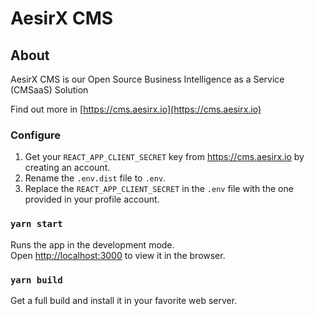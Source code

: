 # AesirX CMS

## About

AesirX CMS is our Open Source Business Intelligence as a Service (CMSaaS) Solution

Find out more in [https://cms.aesirx.io](https://cms.aesirx.io)

### Configure

1. Get your `REACT_APP_CLIENT_SECRET` key from https://cms.aesirx.io by creating an account.
1. Rename the `.env.dist` file to `.env`.
1. Replace the `REACT_APP_CLIENT_SECRET` in the `.env` file with the one provided in your profile account.

### `yarn start`

Runs the app in the development mode.\
Open [http://localhost:3000](http://localhost:3000) to view it in the browser.

### `yarn build`

Get a full build and install it in your favorite web server.